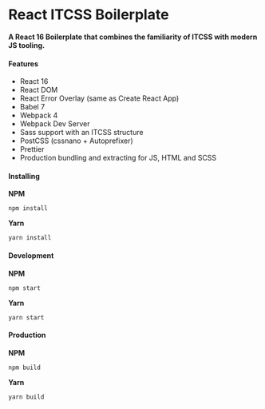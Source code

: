 # React ITCSS Boilerplate

**A React 16 Boilerplate that combines the familiarity of ITCSS with modern JS tooling.**

#### Features

* React 16
* React DOM
* React Error Overlay (same as Create React App)
* Babel 7
* Webpack 4
* Webpack Dev Server
* Sass support with an ITCSS structure
* PostCSS (cssnano + Autoprefixer)
* Prettier
* Production bundling and extracting for JS, HTML and SCSS

#### Installing

**NPM**
```
npm install
```

**Yarn**
```
yarn install
```

#### Development

**NPM**
```
npm start
```

**Yarn**
```
yarn start
```

#### Production

**NPM**
```
npm build
```

**Yarn**
```
yarn build
```